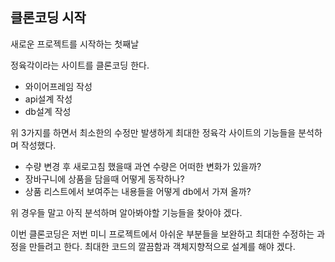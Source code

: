 ## 클론코딩 시작
새로운 프로젝트를 시작하는 첫째날

정육각이라는 사이트를 클론코딩 한다.

- 와이어프레임 작성
- api설계 작성
- db설계 작성

위 3가지를 하면서 최소한의 수정만 발생하게
최대한 정육각 사이트의 기능들을 분석하며 작성했다.

- 수량 변경 후 새로고침 했을때 과연 수량은 어떠한 변화가 있을까?
- 장바구니에 상품을 담을때 어떻게 동작하나?
- 상품 리스트에서 보여주는 내용들을 어떻게 db에서 가져 올까?

위 경우들 말고 아직 분석하며 알아봐야할 기능들을 찾아야 겠다.

이번 클론코딩은 저번 미니 프로젝트에서 아쉬운 부분들을 보완하고
최대한 수정하는 과정을 만들려고 한다.
최대한 코드의 깔끔함과 객체지향적으로 설계를 해야 겠다.
